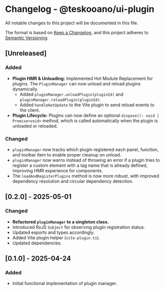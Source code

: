 # Changelog - @teskooano/ui-plugin

All notable changes to this project will be documented in this file.

The format is based on [Keep a Changelog](https://keepachangelog.com/en/1.0.0/),
and this project adheres to [Semantic Versioning](https://semver.org/spec/v2.0.0.html).

## [Unreleased]

### Added

- **Plugin HMR & Unloading:** Implemented Hot Module Replacement for plugins. The `PluginManager` can now unload and reload plugins dynamically.
  - Added `pluginManager.unloadPlugin(pluginId)` and `pluginManager.reloadPlugin(pluginId)`.
  - Added `handleHotUpdate` to the Vite plugin to send reload events to the client.
- **Plugin Lifecycle:** Plugins can now define an optional `dispose(): void | Promise<void>` method, which is called automatically when the plugin is unloaded or reloaded.

### Changed

- `pluginManager` now tracks which plugin registered each panel, function, and toolbar item to enable proper cleanup on unload.
- `pluginManager` now warns instead of throwing an error if a plugin tries to register a custom element with a tag name that is already defined, improving HMR experience for components.
- The `loadAndRegisterPlugins` method is now more robust, with improved dependency resolution and circular dependency detection.

## [0.2.0] - 2025-05-01

### Changed

- **Refactored `pluginManager` to a singleton class.**
- Introduced RxJS `Subject` for observing plugin registration status.
- Updated exports and types accordingly.
- Added Vite plugin helper (`vite-plugin.ts`).
- Updated dependencies.

## [0.1.0] - 2025-04-24

### Added

- Initial functional implementation of plugin manager.
